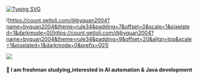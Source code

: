 [![Typing SVG](https://readme-typing-svg.herokuapp.com?font=Fira+Code&pause=1000&center=true&width=435&lines=Hi+%F0%9F%91%8B%2C+I'm+QUAN+)](https://git.io/typing-svg)

![https://count.getloli.com/@byquan2004?name=byquan2004&theme=rule34&padding=7&offset=0&scale=1&pixelated=1&darkmode=0](https://count.getloli.com/@byquan2004?name=byquan2004&theme=rule34&padding=9&offset=20&align=top&scale=1&pixelated=1&darkmode=0&prefix=001)

<picture>
  <source
    srcset="https://github-readme-stats.vercel.app/api?username=byquan2004&show_icons=true&theme=dark"
    media="(prefers-color-scheme: dark)"
  />
  <source
    srcset="https://github-readme-stats.vercel.app/api?username=byquan2004&show_icons=true"
    media="(prefers-color-scheme: light), (prefers-color-scheme: no-preference)"
  />
  <img src="https://github-readme-stats.vercel.app/api?username=byquan2004&show_icons=true" />
</picture>

#### 🌱 I am freshman studying,interested in AI automation & Java development



<!--
**byquan2004/byquan2004** is a ✨ _special_ ✨ repository because its `README.md` (this file) appears on your GitHub profile.

Here are some ideas to get you started:

- 🔭 I’m currently working on ...
- 🌱 I’m currently learning ...
- 👯 I’m looking to collaborate on ...
- 🤔 I’m looking for help with ...
- 💬 Ask me about ...
- 📫 How to reach me: ...
- 😄 Pronouns: ...
- ⚡ Fun fact: ...
-->
